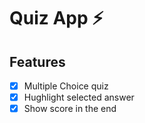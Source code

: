 # Quiz App ⚡️

<!---
## Checklist
- [ ] Confetti for result
- [ ] TableView Menu
- [ ] Result View and play again
- [ ] Use API for questions?
-->
## Features
- [x] Multiple Choice quiz
- [x] Hughlight selected answer
- [x] Show score in the end
